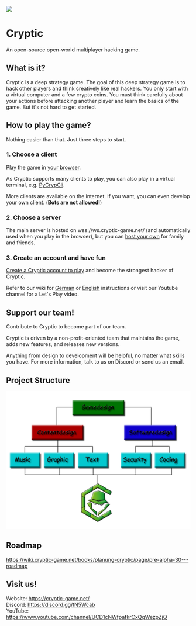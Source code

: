 <img src="https://user-images.githubusercontent.com/1306575/147002513-dfe9cfea-f711-408d-8cfb-ecb6a53e96a8.png" width="400" />

# Cryptic

An open-source open-world multiplayer hacking game.

## What is it?

Cryptic is a deep strategy game. The goal of this deep strategy game is to hack other players and think creatively like real hackers. You only start with a virtual computer and a few crypto coins. You must think carefully about your actions before attacking another player and learn the basics of the game. But it's not hard to get started.  

## How to play the game?

Nothing easier than that. Just three steps to start.

### 1. Choose a client

Play the game in [your browser](https://play.cryptic-game.net/).  

As Cryptic supports many clients to play, you can also play in a virtual terminal, e.g. [PyCrypCli](https://github.com/Defelo/PyCrypCli).  

More clients are available on the internet. If you want, you can even develop your own client. (**Bots are not allowed!**)  

### 2. Choose a server

The main server is hosted on wss://ws.cryptic-game.net/ (and automatically used when you play in the browser), but you can [host your own](https://github.com/cryptic-game/server) for family and friends.

### 3. Create an account and have fun

[Create a Cryptic account to play](https://play.cryptic-game.net/signup) and become the strongest hacker of Cryptic.  

Refer to our wiki for [German](https://wiki.cryptic-game.net/books/spielanleitung) or [English](https://wiki.cryptic-game.net/books/game-manual) instructions or visit our Youtube channel for a Let's Play video.

## Support our team!

Contribute to Cryptic to become part of our team.

Cryptic is driven by a non-profit-oriented team that maintains the game, adds new features, and releases new versions.

Anything from design to development will be helpful, no matter what skills you have. For more information, talk to us on Discord or send us an email.

## Project Structure

![project structure](https://raw.githubusercontent.com/cryptic-game/graphics/master/wallpaper/ablauf.png)

## Roadmap

https://wiki.cryptic-game.net/books/planung-cryptic/page/pre-alpha-30---roadmap

## Visit us!
Website: https://cryptic-game.net/  
Discord: https://discord.gg/tN5Wcab  
YouTube: https://www.youtube.com/channel/UCD1cNWfpafkrCxQqWezpZjQ

